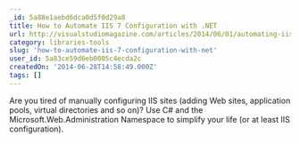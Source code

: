 ```yaml
---
_id: 5a88e1aebd6dca0d5f0d29a8
title: How to Automate IIS 7 Configuration with .NET
url: http://visualstudiomagazine.com/articles/2014/06/01/automating-iis-7.aspx
category: libraries-tools
slug: 'how-to-automate-iis-7-configuration-with-net'
user_id: 5a83ce59d6eb0005c4ecda2c
createdOn: '2014-06-28T14:58:49.000Z'
tags: []
---
```


Are you tired of manually configuring IIS sites (adding Web sites, application pools, virtual directories and so on)? Use C# and the Microsoft.Web.Administration Namespace to simplify your life (or at least IIS configuration).
